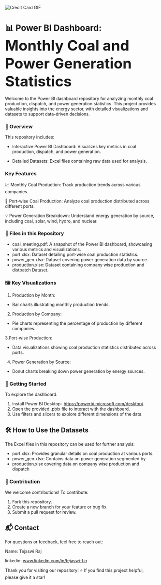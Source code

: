 

![Credit Card GIF](https://cdn.dribbble.com/users/149398/screenshots/5882316/282-carb_n.gif)

# 📊 Power BI Dashboard:<font size=8> Monthly Coal and Power Generation Statistics</font>

Welcome to the Power BI dashboard repository for analyzing monthly coal production, dispatch, and power generation statistics. This project provides valuable insights into the energy sector, with detailed visualizations and datasets to support data-driven decisions.

### 🌟 Overview

This repository includes:

* Interactive Power BI Dashboard: Visualizes key metrics in coal production, dispatch, and power generation.

* Detailed Datasets: Excel files containing raw data used for analysis.

### Key Features

📈 Monthly Coal Production: Track production trends across various companies.

🚢 Port-wise Coal Production: Analyze coal production distributed across different ports.

💡 Power Generation Breakdown: Understand energy generation by source, including coal, solar, wind, hydro, and nuclear.


### 📁 Files in this Repository

* coal_meeting.pdf: A snapshot of the Power BI dashboard, showcasing various metrics and visualizations.
* port.xlsx: Dataset detailing port-wise coal production statistics.
* power_gen.xlsx: Dataset covering power generation data by source.
* production.xlsx: Dataset containing company wise production and distpatch Dataset.


### 🖼️ Key Visualizations

1. Production by Month:

* Bar charts illustrating monthly production trends.

2. Production by Company:

* Pie charts representing the percentage of production by different companies.

3.Port-wise Production:

* Data visualizations showing coal production statistics distributed across ports.

4. Power Generation by Source:

* Donut charts breaking down power generation by energy sources.
### 🚀 Getting Started
To explore the dashboard:

1. Install Power BI Desktop- https://powerbi.microsoft.com/desktop/.
2. Open the provided .pbix file to interact with the dashboard.
3. Use filters and slicers to explore different dimensions of the data.


## 🛠️ How to Use the Datasets
The Excel files in this repository can be used for further analysis:

* port.xlsx: Provides granular details on coal production at various ports.
* power_gen.xlsx: Contains data on power generation segmented by 
* production.xlsx covering data on company wise production and dispatch



### 🤝 Contribution
We welcome contributions! To contribute:

1. Fork this repository.
2. Create a new branch for your feature or bug fix.
3. Submit a pull request for review.






## 📬 Contact
For questions or feedback, feel free to reach out:

Name: Tejaswi Raj

linkedin: www.linkedin.com/in/tejaswi-fin


Thank you for visiting our repository! ⭐ If you find this project helpful, please give it a star!

